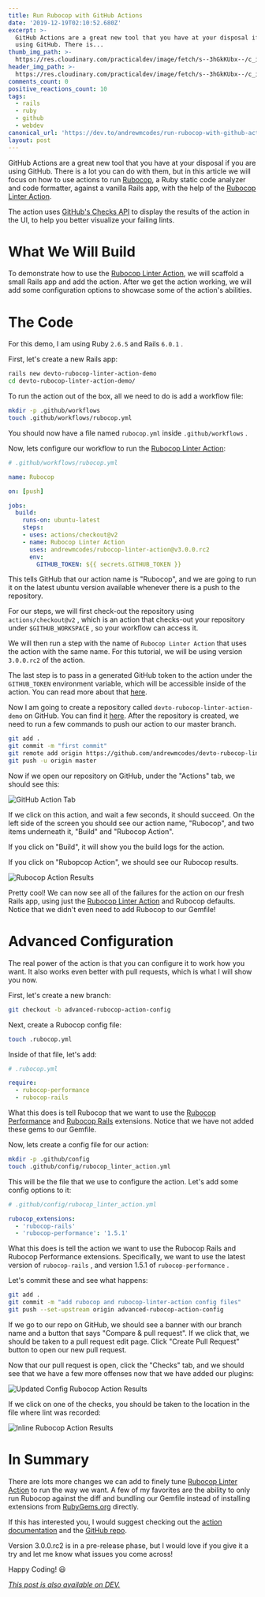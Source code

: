 ```yaml
---
title: Run Rubocop with GitHub Actions
date: '2019-12-19T02:10:52.680Z'
excerpt: >-
  GitHub Actions are a great new tool that you have at your disposal if you are
  using GitHub. There is...
thumb_img_path: >-
  https://res.cloudinary.com/practicaldev/image/fetch/s--3hGkKUbx--/c_imagga_scale,f_auto,fl_progressive,h_420,q_auto,w_1000/https://thepracticaldev.s3.amazonaws.com/i/wx4vtsd90muyfzf99smc.png
header_img_path: >-
  https://res.cloudinary.com/practicaldev/image/fetch/s--3hGkKUbx--/c_imagga_scale,f_auto,fl_progressive,h_420,q_auto,w_1000/https://thepracticaldev.s3.amazonaws.com/i/wx4vtsd90muyfzf99smc.png
comments_count: 0
positive_reactions_count: 10
tags:
  - rails
  - ruby
  - github
  - webdev
canonical_url: 'https://dev.to/andrewmcodes/run-rubocop-with-github-actions-4adp'
layout: post
---
```

GitHub Actions are a great new tool that you have at your disposal if you are using GitHub. There is a lot you can do with them, but in this article we will focus on how to use actions to run [Rubocop](https://github.com/rubocop-hq/rubocop), a Ruby static code analyzer and code formatter, against a vanilla Rails app, with the help of the [Rubocop Linter Action](https://github.com/andrewmcodes/rubocop-linter-action).

The action uses [GitHub's Checks API](https://developer.github.com/changes/2018-05-07-new-checks-api-public-beta/) to display the results of the action in the UI, to help you better visualize your failing lints.

# What We Will Build

To demonstrate how to use the [Rubocop Linter Action](https://github.com/andrewmcodes/rubocop-linter-action), we will scaffold a small Rails app and add the action. After we get the action working, we will add some configuration options to showcase some of the action's abilities.

# The Code

For this demo, I am using Ruby
`2.6.5`
 and Rails
`6.0.1`
.

First, let's create a new Rails app:


```bash
rails new devto-rubocop-linter-action-demo
cd devto-rubocop-linter-action-demo/
```


To run the action out of the box, all we need to do is add a workflow file:


```bash
mkdir -p .github/workflows
touch .github/workflows/rubocop.yml
```


You should now have a file named
`rubocop.yml`
 inside
`.github/workflows`
.

Now, lets configure our workflow to run the [Rubocop Linter Action](https://github.com/andrewmcodes/rubocop-linter-action):


```yml
# .github/workflows/rubocop.yml

name: Rubocop

on: [push]

jobs:
  build:
    runs-on: ubuntu-latest
    steps:
    - uses: actions/checkout@v2
    - name: Rubocop Linter Action
      uses: andrewmcodes/rubocop-linter-action@v3.0.0.rc2
      env:
        GITHUB_TOKEN: ${{ secrets.GITHUB_TOKEN }}
```


This tells GitHub that our action name is "Rubocop", and we are going to run it on the latest ubuntu version available whenever there is a push to the repository.

For our steps, we will first check-out the repository using
`actions/checkout@v2`
, which is an action that checks-out your repository under
`$GITHUB_WORKSPACE`
, so your workflow can access it.

We will then run a step with the name of
`Rubocop Linter Action`
 that uses the action with the same name. For this tutorial, we will be using version
`3.0.0.rc2`
 of the action.

The last step is to pass in a generated GitHub token to the action under the
`GITHUB_TOKEN`
 environment variable, which will be accessible inside of the action. You can read more about that [here](https://help.github.com/en/actions/automating-your-workflow-with-github-actions/authenticating-with-the-github_token).

Now I am going to create a repository called
`devto-rubocop-linter-action-demo`
 on GitHub. You can find it [here](https://github.com/andrewmcodes/devto-rubocop-linter-action-demo). After the repository is created, we need to run a few commands to push our action to our master branch.


```bash
git add .
git commit -m "first commit"
git remote add origin https://github.com/andrewmcodes/devto-rubocop-linter-action-demo.git
git push -u origin master
```


Now if we open our repository on GitHub, under the "Actions" tab, we should see this:

![GitHub Action Tab](https://thepracticaldev.s3.amazonaws.com/i/1lttphdk0uj0lr89spy3.png)

If we click on this action, and wait a few seconds, it should succeed. On the left side of the screen you should see our action name, "Rubocop", and two items underneath it, "Build" and "Rubocop Action".

If you click on "Build", it will show you the build logs for the action.

If you click on "Rubopcop Action", we should see our Rubocop results.

![Rubocop Action Results](https://thepracticaldev.s3.amazonaws.com/i/41unrunahp55dn2tk2uh.png)

Pretty cool! We can now see all of the failures for the action on our fresh Rails app, using just the [Rubocop Linter Action](https://github.com/andrewmcodes/rubocop-linter-action) and Rubocop defaults. Notice that we didn't even need to add Rubocop to our Gemfile!

# Advanced Configuration

The real power of the action is that you can configure it to work how you want. It also works even better with pull requests, which is what I will show you now.

First, let's create a new branch:


```bash
git checkout -b advanced-rubocop-action-config
```


Next, create a Rubocop config file:


```bash
touch .rubocop.yml
```


Inside of that file, let's add:


```yml
# .rubocop.yml

require:
  - rubocop-performance
  - rubocop-rails
```


What this does is tell Rubocop that we want to use the [Rubocop Performance](https://github.com/rubocop-hq/rubocop-performance) and [Rubocop Rails](https://github.com/rubocop-hq/rubocop-rails) extensions. Notice that we have not added these gems to our Gemfile.

Now, lets create a config file for our action:


```bash
mkdir -p .github/config
touch .github/config/rubocop_linter_action.yml
```


This will be the file that we use to configure the action. Let's add some config options to it:


```yml
# .github/config/rubocop_linter_action.yml

rubocop_extensions:
  - 'rubocop-rails'
  - 'rubocop-performance': '1.5.1'
```


What this does is tell the action we want to use the Rubocop Rails and Rubocop Performance extensions. Specifically, we want to use the latest version of
`rubocop-rails`
, and version 1.5.1 of
`rubocop-performance`
.

Let's commit these and see what happens:


```bash
git add .
git commit -m "add rubocop and rubocop-linter-action config files"
git push --set-upstream origin advanced-rubocop-action-config
```


If we go to our repo on GitHub, we should see a banner with our branch name and a button that says "Compare & pull request". If we click that, we should be taken to a pull request edit page. Click "Create Pull Request" button to open our new pull request.

Now that our pull request is open, click the "Checks" tab, and we should see that we have a few more offenses now that we have added our plugins:

![Updated Config Rubocop Action Results](https://thepracticaldev.s3.amazonaws.com/i/dpuoc1mbc4bo23h0c3qc.png)

If we click on one of the checks, you should be taken to the location in the file where lint was recorded:

![Inline Rubocop Action Results](https://thepracticaldev.s3.amazonaws.com/i/ndyp4yyoa3fs4nf7eeb3.png)

# In Summary

There are lots more changes we can add to finely tune [Rubocop Linter Action](https://github.com/andrewmcodes/rubocop-linter-action) to run the way we want. A few of my favorites are the ability to only run Rubocop against the diff and bundling our Gemfile instead of installing extensions from [RubyGems.org](https://rubygems.org) directly.

If this has interested you, I would suggest checking out the [action documentation](https://rubocop-linter-action.readthedocs.io/en/v3.0.0.rc2/) and the [GitHub repo](https://github.com/andrewmcodes/rubocop-linter-action).

Version 3.0.0.rc2 is in a pre-release phase, but I would love if you give it a try and let me know what issues you come across!

Happy Coding! 😃

*[This post is also available on DEV.](https://dev.to/andrewmcodes/run-rubocop-with-github-actions-4adp)*
